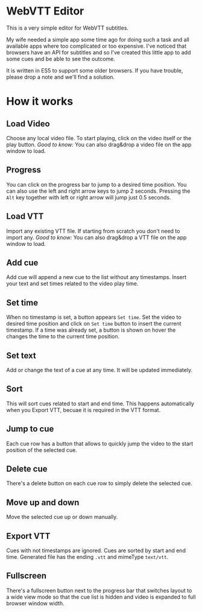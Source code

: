 WebVTT Editor
=============

This is a very simple editor for WebVTT subtitles.

My wife needed a simple app some time ago for doing such a task and all available apps where too complicated or too expensive. I've noticed that browsers have an API for subtitles and so I've created this little app to add some cues and be able to see the outcome.

It is written in ES5 to support some older browsers. If you have trouble, please drop a note and we'll find a solution.

# How it works

## Load Video
Choose any local video file. To start playing, click on the video itself or the play button.
*Good to know:* You can also drag&drop a video file on the app window to load.

## Progress
You can click on the progress bar to jump to a desired time position. You can also use the left and right arrow keys to jump 2 seconds. Pressing the `Alt` key together with left or right arrow will jump just 0.5 seconds.

## Load VTT
Import any existing VTT file. If starting from scratch you don't need to import any.
*Good to know:* You can also drag&drop a VTT file on the app window to load.

## Add cue
Add cue will append a new cue to the list without any timestamps. Insert your text and set times related to the video play time.

## Set time
When no timestamp is set, a button appears `Set time`. Set the video to desired time position and click on `Set time` button to insert the current timestamp.
If a time was already set, a button is shown on hover the changes the time to the current time position.

## Set text
Add or change the text of a cue at any time. It will be updated immediately.

## Sort
This will sort cues related to start and end time. This happens automatically when you Export VTT, becuae it is required in the VTT format.

## Jump to cue
Each cue row has a button that allows to quickly jump the video to the start position of the selected cue.

## Delete cue
There's a delete button on each cue row to simply delete the selected cue.

## Move up and down
Move the selected cue up or down manually.

## Export VTT
Cues with not timestamps are ignored. Cues are sorted by start and end time. Generated file has the ending `.vtt` and mimeType `text/vtt`.

## Fullscreen
There's a fullscreen button next to the progress bar that switches layout to a wide view mode so that the cue list is hidden and video is expanded to full browser window width.